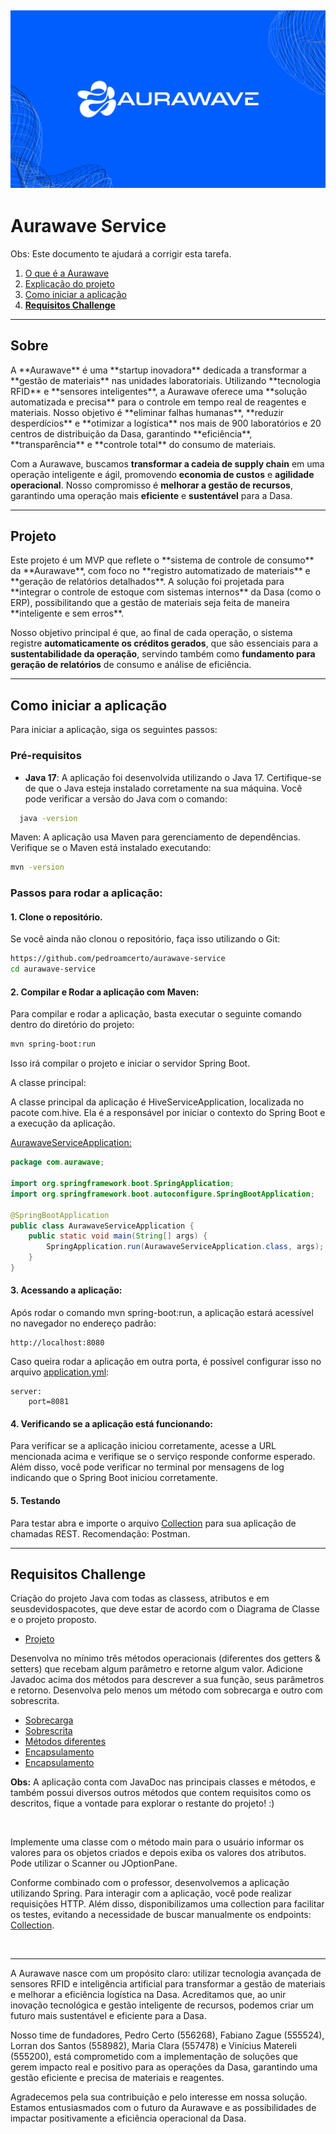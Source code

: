 ![Aurawave Logo](./assets/Aurawave.png)
---
# Aurawave Service
Obs: Este documento te ajudará a corrigir esta tarefa.

1. [O que é a Aurawave](#sobre)
2. [Explicação do projeto](#projeto)
3. [Como iniciar a aplicação](#aplicacao) 
4. **[Requisitos Challenge](#requisitos)**

---

## Sobre
<div id="sobre"></div>
A **Aurawave** é uma **startup inovadora** dedicada a transformar a **gestão de materiais** nas unidades laboratoriais. Utilizando **tecnologia RFID** e **sensores inteligentes**, a Aurawave oferece uma **solução automatizada e precisa** para o controle em tempo real 
de reagentes e materiais. Nosso objetivo é **eliminar falhas humanas**, **reduzir desperdícios** e **otimizar a logística** nos mais de 900 laboratórios e 20 centros de distribuição da Dasa, garantindo **eficiência**, **transparência** e **controle total** do consumo 
de materiais.

Com a Aurawave, buscamos **transformar a cadeia de supply chain** em uma operação inteligente e ágil, promovendo **economia de custos** e **agilidade operacional**. Nosso compromisso é **melhorar a gestão de recursos**, garantindo uma operação mais **eficiente** e 
**sustentável** para a Dasa.

---

## Projeto
<div id="projeto"></div>
Este projeto é um MVP que reflete o **sistema de controle de consumo** da **Aurawave**, com foco no **registro automatizado de materiais** e **geração de relatórios detalhados**. A solução foi projetada para **integrar o controle de estoque com sistemas internos** da Dasa (como o ERP), 
possibilitando que a gestão de materiais seja feita de maneira **inteligente e sem erros**.

Nosso objetivo principal é que, ao final de cada operação, o sistema registre **automaticamente os créditos gerados**, que são essenciais para a **sustentabilidade da operação**, servindo também como **fundamento para geração de relatórios** de consumo e análise 
de eficiência.

---

## Como iniciar a aplicação
<div id="aplicacao"></div>
Para iniciar a aplicação, siga os seguintes passos:

### Pré-requisitos

- **Java 17**: A aplicação foi desenvolvida utilizando o Java 17. Certifique-se de que o Java esteja instalado corretamente na sua máquina. Você pode verificar a versão do Java com o comando:

```bash
  java -version
```

Maven: A aplicação usa Maven para gerenciamento de dependências. Verifique se o Maven está instalado executando:

```bash
mvn -version
```
### Passos para rodar a aplicação:

#### 1. Clone o repositório.
Se você ainda não clonou o repositório, faça isso utilizando o Git:

```bash
https://github.com/pedroamcerto/aurawave-service
cd aurawave-service
```
#### 2. Compilar e Rodar a aplicação com Maven:

Para compilar e rodar a aplicação, basta executar o seguinte comando dentro do diretório do projeto:

```bash
mvn spring-boot:run
```

Isso irá compilar o projeto e iniciar o servidor Spring Boot.

A classe principal:

A classe principal da aplicação é HiveServiceApplication, localizada no pacote com.hive. Ela é a responsável por iniciar o contexto do Spring Boot e a execução da aplicação.


[AurawaveServiceApplication:](./src/main/java/com/aurawave/AurawaveServiceApplication.java)
```java
package com.aurawave;

import org.springframework.boot.SpringApplication;
import org.springframework.boot.autoconfigure.SpringBootApplication;

@SpringBootApplication
public class AurawaveServiceApplication {
	public static void main(String[] args) {
		SpringApplication.run(AurawaveServiceApplication.class, args);
	}
}

```

#### 3. Acessando a aplicação:

Após rodar o comando mvn spring-boot:run, a aplicação estará acessível no navegador no endereço padrão:
```
http://localhost:8080
```
Caso queira rodar a aplicação em outra porta, é possível configurar isso no arquivo [application.yml](./src/main/resources/application.yml):
```properties
server:
    port=8081
```

#### 4. Verificando se a aplicação está funcionando:

Para verificar se a aplicação iniciou corretamente, acesse a URL mencionada acima e verifique se o serviço responde conforme esperado. Além disso, você pode verificar no terminal por mensagens de log indicando que o Spring Boot iniciou corretamente.

#### 5. Testando

Para testar abra e importe o arquivo [Collection](./Aurawave.postman_collection.json) para sua aplicação de chamadas REST. Recomendação: Postman.

---

## Requisitos Challenge
<div id="requisitos"></div>


 Criação do projeto Java com todas as classess, atributos e em seusdevidospacotes, que deve estar de acordo com o Diagrama de 
Classe e o projeto proposto.

- [Projeto](src)


Desenvolva no mínimo três métodos operacionais (diferentes dos getters & setters) que recebam algum parâmetro e retorne algum valor. Adicione Javadoc acima dos métodos para descrever a sua função, seus parâmetros e retorno. Desenvolva pelo menos um método com sobrecarga e outro com sobrescrita.

- [Sobrecarga](./src/main/java/com/aurawave/service/ItemService.java)
- [Sobrescrita](./src/main/java/com/aurawave/service)
- [Métodos diferentes](./src/main/java/com/aurawave/domain/interfaces/ServiceInterface.java)
- [Encapsulamento](./src/main/java/com/aurawave/domain/model)
- [Encapsulamento](./src/main/java/com/aurawave/dto)

**Obs:** A aplicação conta com JavaDoc nas principais classes e métodos, e também possui diversos outros métodos que contem requisitos como os descritos, fique a vontade para explorar o restante do projeto! :)

<br>

Implemente uma classe com o método main para o usuário informar os valores para os objetos criados e depois exiba os valores dos atributos. Pode utilizar o Scanner ou JOptionPane.

Conforme combinado com o professor, desenvolvemos a aplicação utilizando Spring. Para interagir com a aplicação, você pode realizar requisições HTTP. Além disso, disponibilizamos uma collection para facilitar os testes, evitando a necessidade de buscar manualmente os endpoints:  [Collection](./Aurawave.postman_collection.json).


<br>


---

A Aurawave nasce com um propósito claro: utilizar tecnologia avançada de sensores RFID e inteligência artificial para transformar a gestão de materiais e melhorar a eficiência logística na Dasa. Acreditamos que, ao unir inovação tecnológica e gestão inteligente de recursos, podemos criar um futuro mais sustentável e eficiente para a Dasa.

Nosso time de fundadores, Pedro Certo (556268), Fabiano Zague (555524), Lorran dos Santos (558982), Maria Clara (557478) e Vinícius Matereli (555200), está comprometido com a implementação de soluções que gerem impacto real e positivo para as operações da Dasa, garantindo uma gestão eficiente e precisa de materiais e reagentes.

Agradecemos pela sua contribuição e pelo interesse em nossa solução. Estamos entusiasmados com o futuro da Aurawave e as possibilidades de impactar positivamente a eficiência operacional da Dasa.

